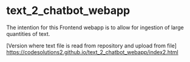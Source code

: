 # text_2_chatbot_webapp

The intention for this Frontend webapp is to allow for ingestion of large quantities of text.

[Version where text file is read from repository and upload from file] https://codesolutions2.github.io/text_2_chatbot_webapp/index2.html
